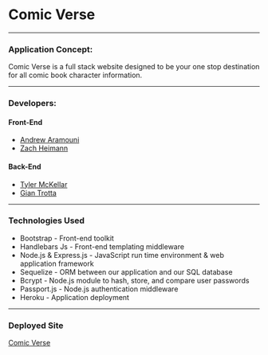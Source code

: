 # Comic Verse
***
### Application Concept:
Comic Verse is a full stack website designed to be your one stop destination for all comic book character information. 

***
### Developers: 
#### Front-End
* [Andrew Aramouni](https://github.com/ShampooPencil)
* [Zach Heimann](https://github.com/zrh231)
#### Back-End
* [Tyler McKellar](https://github.com/MistaWizard)
* [Gian Trotta](https://github.com/giantrotta24)

***
### Technologies Used
* Bootstrap - Front-end toolkit
* Handlebars Js - Front-end templating middleware
* Node.js & Express.js - JavaScript run time environment & web application framework
* Sequelize - ORM between our application and our SQL database
* Bcrypt - Node.js module to hash, store, and compare user passwords
* Passport.js - Node.js authentication middleware
* Heroku - Application deployment

***
### Deployed Site
[Comic Verse](https://comicverse.herokuapp.com/)    

